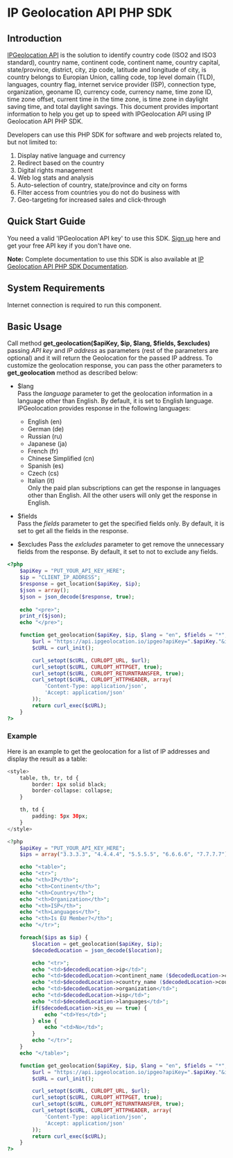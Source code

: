# IP Geolocation API PHP SDK

## Introduction

[IPGeolocation API](https://ipgeolocation.io) is the solution to identify country code (ISO2 and ISO3 standard), country name, continent code, continent name, country capital, state/province, district, city, zip code, latitude and longitude of city, is country belongs to Europian Union, calling code, top level domain (TLD), languages, country flag, internet service provider (ISP), connection type, organization, geoname ID, currency code, currency name, time zone ID, time zone offset, current time in the time zone, is time zone in daylight saving time, and total daylight savings. This document provides important information to help you get up to speed with IPGeolocation API using IP Geolocation API PHP SDK.

Developers can use this PHP SDK for software and web projects related to, but not limited to:

1. Display native language and currency
2. Redirect based on the country
3. Digital rights management
4. Web log stats and analysis
5. Auto-selection of country, state/province and city on forms
6. Filter access from countries you do not do business with
7. Geo-targeting for increased sales and click-through

## Quick Start Guide

You need a valid 'IPGeolocation API key' to use this SDK. [Sign up](https://ipgeolocation.io/signup) here and get your free API key if you don't have one.

**Note:** Complete documentation to use this SDK is also available at [IP Geolocation API PHP SDK Documentation](https://ipgeolocation.io/documentation/ip-geolocation-api-php-sdk-201809051255).

## System Requirements  

Internet connection is required to run this component.

## Basic Usage

Call method **get_geolocation($apiKey, $ip, $lang, $fields, $excludes)** passing _API key_ and _IP address_ as parameters (rest of the parameters are optional) and it will return the Geolocation for the passed IP address.
To customize the geolocation response, you can pass the other parameters to **get_geolocation** method as described below:

* $lang  
Pass the _language_ parameter to get the geolocation information in a language other than English. By default, it is set to English language.  
IPGeolocation provides response in the following languages:
  * English (en)
  * German (de)
  * Russian (ru)
  * Japanese (ja)
  * French (fr)
  * Chinese Simplified (cn)
  * Spanish (es)
  * Czech (cs)
  * Italian (it)  
  Only the paid plan subscriptions can get the response in languages other than English. All the other users will only get the response in English.

* $fields  
Pass the _fields_ parameter to get the specified fields only. By default, it is set to get all the fields in the response.

* $excludes
Pass the _exlcludes_ parameter to get remove the unnecessary fields from the response. By default, it set to not to exclude any fields.

```php
<?php
    $apiKey = "PUT_YOUR_API_KEY_HERE";
    $ip = "CLIENT_IP_ADDRESS";
    $response = get_location($apiKey, $ip);
    $json = array();
    $json = json_decode($response, true);
    
    echo "<pre>";
    print_r($json);
    echo "</pre>";

    function get_geolocation($apiKey, $ip, $lang = "en", $fields = "*", $excludes = "") {
        $url = "https://api.ipgeolocation.io/ipgeo?apiKey=".$apiKey."&ip=".$ip."&lang=".$lang."&fields=".$fields."&excludes=".$excludes;
        $cURL = curl_init();

        curl_setopt($cURL, CURLOPT_URL, $url);
        curl_setopt($cURL, CURLOPT_HTTPGET, true);
        curl_setopt($cURL, CURLOPT_RETURNTRANSFER, true);
        curl_setopt($cURL, CURLOPT_HTTPHEADER, array(
            'Content-Type: application/json',
            'Accept: application/json'
        ));
        return curl_exec($cURL);
    }
?>
```

### Example

Here is an example to get the geolocation for a list of IP addresses and display the result as a table:

```php
<style>
    table, th, tr, td {
        border: 1px solid black;
        border-collapse: collapse;
    }

    th, td {
        padding: 5px 30px;
    }
</style>

<?php
    $apiKey = "PUT_YOUR_API_KEY_HERE";
    $ips = array("3.3.3.3", "4.4.4.4", "5.5.5.5", "6.6.6.6", "7.7.7.7");

    echo "<table>";
    echo "<tr>";
    echo "<th>IP</th>";
    echo "<th>Continent</th>";
    echo "<th>Country</th>";
    echo "<th>Organization</th>";
    echo "<th>ISP</th>";
    echo "<th>Languages</th>";
    echo "<th>Is EU Member?</th>";
    echo "</tr>";

    foreach($ips as $ip) {
        $location = get_geolocation($apiKey, $ip);
        $decodedLocation = json_decode($location);

        echo "<tr>";
        echo "<td>$decodedLocation->ip</td>";
        echo "<td>$decodedLocation->continent_name ($decodedLocation->continent_code)</td>";
        echo "<td>$decodedLocation->country_name ($decodedLocation->country_code2)</td>";
        echo "<td>$decodedLocation->organization</td>";
        echo "<td>$decodedLocation->isp</td>";
        echo "<td>$decodedLocation->languages</td>";
        if($decodedLocation->is_eu == true) {
            echo "<td>Yes</td>";
        } else {
            echo "<td>No</td>";
        }
        echo "</tr>";
    }
    echo "</table>";

    function get_geolocation($apiKey, $ip, $lang = "en", $fields = "*", $excludes = "") {
        $url = "https://api.ipgeolocation.io/ipgeo?apiKey=".$apiKey."&ip=".$ip."&lang=".$lang."&fields=".$fields."&excludes=".$excludes;
        $cURL = curl_init();

        curl_setopt($cURL, CURLOPT_URL, $url);
        curl_setopt($cURL, CURLOPT_HTTPGET, true);
        curl_setopt($cURL, CURLOPT_RETURNTRANSFER, true);
        curl_setopt($cURL, CURLOPT_HTTPHEADER, array(
            'Content-Type: application/json',
            'Accept: application/json'
        ));
        return curl_exec($cURL);
    }
?>
```
